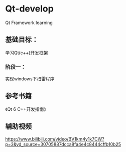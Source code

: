 # Qt-develop
Qt Framework learning

## 基础目标：

学习Qt(c++)开发框架

### 阶段一：

实现windows下扫雷程序

## 参考书籍

《Qt 6 C++开发指南》

## 辅助视频

https://www.bilibili.com/video/BV1km4y1k7CW?p=3&vd_source=30705887dcca8fa4e4c8444cffb10b25

